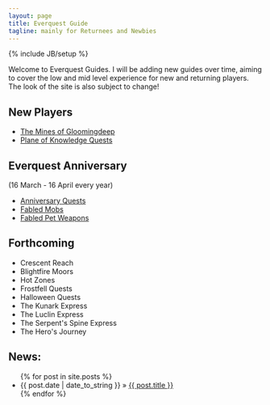```yaml
---
layout: page
title: Everquest Guide
tagline: mainly for Returnees and Newbies
---
```

{% include JB/setup %}

Welcome to Everquest Guides.  I will be adding new guides over time, aiming to cover the low and mid level experience for new and returning players.  The look of the site is also subject to change!

<h2>New Players</h2>

- [The Mines of Gloomingdeep](guides/mines-of-gloomingdeep)
- [Plane of Knowledge Quests](guides/plane-of-knowledge-quests)

<h2>Everquest Anniversary</h2> 
(16 March - 16 April every year)

- [Anniversary Quests](guides/anniversary-quests)
- [Fabled Mobs](guides/fabled-mobs)
- [Fabled Pet Weapons](guides/fabled-pet-weapons)

<h2>Forthcoming</h2>

- Crescent Reach
- Blightfire Moors
- Hot Zones
- Frostfell Quests
- Halloween Quests
- The Kunark Express
- The Luclin Express
- The Serpent's Spine Express
- The Hero's Journey


<h2>News:</h2>

<ul class="posts">
  {% for post in site.posts %}
    <li><span>{{ post.date | date_to_string }}</span> &raquo; <a href="http://www.paullynch.org/eqguide{{ BASE_PATH }}{{ post.url }}">{{ post.title }}</a></li>
  {% endfor %}
</ul>
